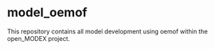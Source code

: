 # model_oemof

This repository contains all model development using oemof within the open_MODEX project.
